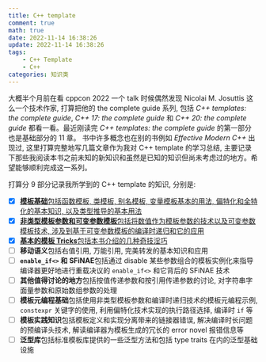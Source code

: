 ```yaml
---
title: C++ template
comment: true
math: true
date: 2022-11-14 16:38:26
update: 2022-11-14 16:38:26
tags:
    - C++ Template
    - C++
categories: 知识类
---
```


大概半个月前在看 cppcon 2022 一个 talk 时候偶然发现 Nicolai M. Josuttis 这么一个技术作家, 打算把他的 the complete guide 系列, 包括 *C++ templates: the complete guide*, *C++ 17: the complete guide* 和 *C++ 20: the complete guide* 都看一看。最近刚读完 *C++ templates: the complete guide* 的第一部分也是基础部分的 11 章。 书中许多概念也在别的书例如 *Effective Modern C++* 出现过, 这里打算完整地写几篇文章作为我对 C++ template 的学习总结, 主要记录下那些我阅读本书之前未知的新知识和虽然是已知的知识但尚未考虑过的地方。希望能够顺利完成这一系列。

<!--more-->

打算分 9 部分记录我所学到的 C++ template 的知识, 分别是:

- [x] [**模板基础**包括函数模板, 类模板, 别名模板, 变量模板基本的用法, 偏特化和全特化的基本知识, 以及类型推导的基本用法](../C-%E6%A8%A1%E6%9D%BF01-%E6%A8%A1%E6%9D%BF%E5%9F%BA%E7%A1%80)
- [x] [**非类型模板参数和可变参数模板**包括将数值作为模板参数的技术以及可变参数模板技术, 涉及到基于可变参数模板的编译时递归和它的应用](../C-%E6%A8%A1%E6%9D%BF021-%E9%9D%9E%E7%B1%BB%E5%9E%8B%E6%A8%A1%E6%9D%BF%E5%8F%82%E6%95%B0)
- [x] [**基本的模板 Tricks**包括本书介绍的几种奇技淫巧](../C-%E6%A8%A1%E6%9D%BF03-%E5%9F%BA%E6%9C%AC%E6%8A%80%E5%B7%A7)
- [ ] **移动语义**包括右值引用, 万能引用, 完美转发的基本知识和应用
- [ ] **`enable_if<>` 和 SFiNAE**包括通过 disable 某些参数组合的模板实例化来指导编译器更好地进行重载决议的 `enable_if<>` 和它背后的 SFiNAE 技术
- [ ] **其他值得讨论的地方**包括按值传递参数和按引用传递参数的讨论, 对字符串字面量参数和原始数组参数的处理
- [ ] **模板元编程基础**包括使用非类型模板参数和编译时递归技术的模板元编程示例, `constexpr` 关键字的使用, 利用偏特化技术实现的执行路径选择, 编译时 `if` 等
- [ ] **模板实践知识**包括模板定义和实现分离带来的链接器错误, 解决编译时长问题的预编译头技术, 解读编译器为模板生成的冗长的 error novel 报错信息等
- [ ] **泛型库**包括标准模板库提供的一些泛型方法和包括 type traits 在内的泛型基础设施
